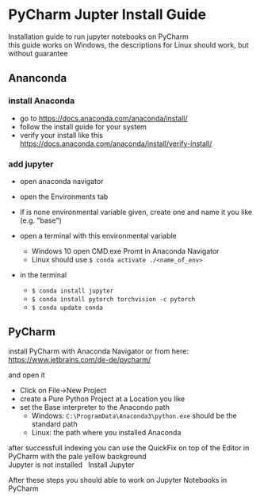 # PyCharm Jupter Install Guide
Installation guide to run jupyter notebooks on PyCharm <br>
this guide works on Windows, the descriptions for Linux should work, but without guarantee
## Ananconda
### install Anaconda
- go to https://docs.anaconda.com/anaconda/install/
- follow the install guide for your system
- verify your install like this <br> https://docs.anaconda.com/anaconda/install/verify-install/

### add jupyter
- open anaconda navigator

- open the Environments tab

- if is none environmental variable given, create one and name it you like (e.g. "base")

- open a terminal with this environmental variable
    - Windows 10 open CMD.exe Promt in Anaconda Navigator
    - Linux should use ```$ conda activate ./<name_of_env>```

- in the terminal
    - ```$ conda install jupyter```
    - ```$ conda install pytorch torchvision -c pytorch```
    - ```$ conda update conda```

## PyCharm
install PyCharm with Anaconda Navigator or from here:<br> https://www.jetbrains.com/de-de/pycharm/<br>

and open it

- Click on File->New Project
- create a Pure Python Project at a Location you like
- set the Base interpreter to the Anacondo path
    - Windows: ```C:\ProgramData\Anaconda3\python.exe``` should be the standard path
    - Linux: the path where you installed Anaconda

after successfull indexing you can use the QuickFix on top of the Editor in PyCharm with the pale yellow background<br>
Jupyter is not installed &nbsp; Install Jupyter

After these steps you should able to work on Jupyter Notebooks in PyCharm




